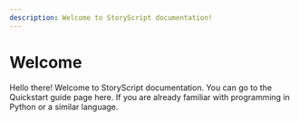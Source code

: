 ```yaml
---
description: Welcome to StoryScript documentation!
---
```


# Welcome

Hello there! Welcome to StoryScript documentation. You can go to the Quickstart guide page here. If you are already familiar with programming in Python or a similar language.



